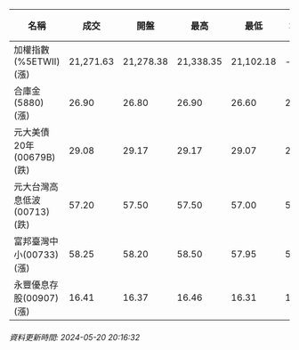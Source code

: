 | 名稱 | 成交 | 開盤 | 最高 | 最低 | 均價 | 成交金額(億) | 昨收 | 漲跌幅 | 漲跌 | 總量 | 昨量 | 振幅 |
| -------- | -------- | -------- | -------- |-------- | -------- | -------- |-------- |-------- |-------- | -------- | -------- |-------- |
|加權指數(%5ETWII) (漲)|21,271.63|21,278.38|21,338.35|21,102.18|-|4,447.95|21,258.47|0.06%|13.16|9,632,279|0|1.11%|
|合庫金(5880) (漲)|26.90|26.80|26.90|26.60|26.81|3.60|26.60|1.13%|0.30|13,438|6,730|1.13%|
|元大美債20年(00679B) (跌)|29.08|29.17|29.17|29.07|29.10|15.34|29.24|0.55%|0.16|52,707|47,667|0.34%|
|元大台灣高息低波(00713) (跌)|57.20|57.50|57.50|57.00|57.26|5.42|57.50|0.52%|0.30|9,464|6,064|0.87%|
|富邦臺灣中小(00733) (漲)|58.25|58.20|58.50|57.95|58.23|1.95|58.00|0.43%|0.25|3,347|1,985|0.95%|
|永豐優息存股(00907) (漲)|16.41|16.37|16.46|16.31|16.37|0.515|16.29|0.74%|0.12|3,144|1,843|0.92%|
###### 資料更新時間: 2024-05-20 20:16:32